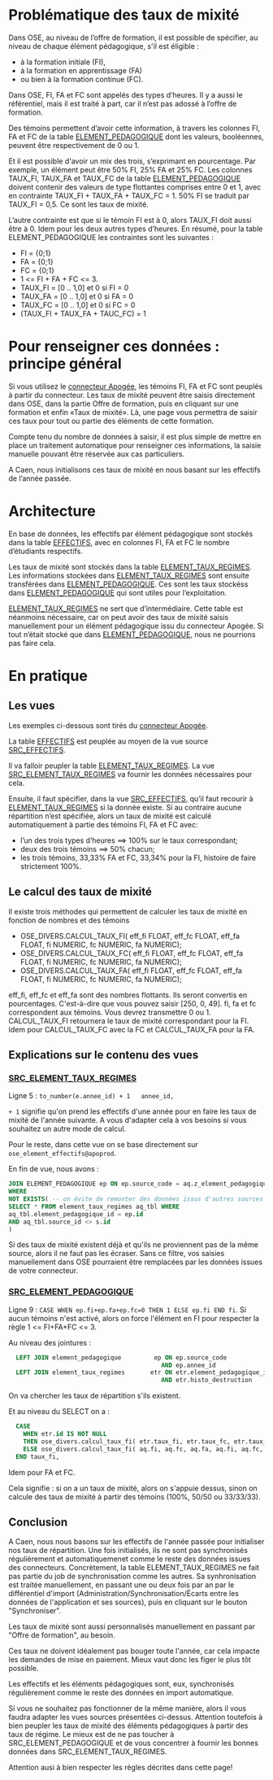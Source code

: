 # Problématique des taux de mixité
Dans OSE, au niveau de l’offre de formation, il est possible de spécifier, au niveau de chaque élément pédagogique, 
s'il est éligible :
- à la formation initiale (FI),
- à la formation en apprentissage (FA)
- ou bien à la formation continue (FC).

Dans OSE, FI, FA et FC sont appelés des types d’heures. Il y a aussi le référentiel, mais il est traité à part, 
car il n’est pas adossé à l’offre de formation.

Des témoins permettent d’avoir cette information, à travers les colonnes FI, FA et FC de la table 
[ELEMENT_PEDAGOGIQUE](Création-tables/ELEMENT_PEDAGOGIQUE.md) dont les valeurs, booléennes, peuvent être respectivement de 0 ou 1.

Et il est possible d'avoir un mix des trois, s’exprimant en pourcentage.
Par exemple, un élément peut être 50% FI, 25% FA et 25% FC. 
Les colonnes TAUX_FI, TAUX_FA et TAUX_FC de la table [ELEMENT_PEDAGOGIQUE](Création-tables/ELEMENT_PEDAGOGIQUE.md)
doivent contenir des valeurs de type flottantes comprises entre 0 et 1, 
avec en contrainte  TAUX_FI +  TAUX_FA +  TAUX_FC = 1. 50% FI se traduit par TAUX_FI = 0,5. Ce sont les taux de mixité.

L’autre contrainte est que si le témoin FI est à 0, alors TAUX_FI doit aussi être à 0. 
Idem pour les deux autres types d’heures.
En résumé, pour la table ELEMENT_PEDAGOGIQUE les contraintes sont les suivantes :
- FI = {0;1}
- FA = {0;1}
- FC = {0;1}
- 1 <= FI + FA + FC <= 3.
- TAUX_FI = \[0 .. 1,0\] et 0 si FI = 0
- TAUX_FA = \[0 .. 1,0\] et 0 si FA = 0
- TAUX_FC = \[0 .. 1,0\] et 0 si FC = 0
- (TAUX_FI + TAUX_FA + TAUC_FC) = 1

# Pour renseigner ces données : principe général

Si vous utilisez le [connecteur Apogée](Apogée/Connecteur.md), les témoins FI, FA et FC sont peuplés à partir du connecteur.
Les taux de mixité peuvent être saisis directement dans OSE, dans la partie Offre de formation, 
puis en cliquant sur une formation et enfin «Taux de mixité». 
Là, une page vous permettra de saisir ces taux pour tout ou partie des éléments de cette formation.

Compte tenu du nombre de données à saisir, il est plus simple de mettre en place un traitement automatique pour renseigner ces informations, 
la saisie manuelle pouvant être réservée aux cas particuliers.

A Caen, nous initialisons ces taux de mixité en nous basant sur les effectifs de l’année passée.

# Architecture

En base de données, les effectifs par élément pédagogique sont stockés dans la table [EFFECTIFS](Création-tables/EFFECTIFS.md), 
avec en colonnes FI, FA et FC le nombre d’étudiants respectifs.

Les taux de mixité sont stockés dans la table [ELEMENT_TAUX_REGIMES](Création-tables/ELEMENT_TAUX_REGIMES.md).
Les informations stockées dans [ELEMENT_TAUX_REGIMES](Création-tables/ELEMENT_TAUX_REGIMES.md) sont ensuite transférées 
dans [ELEMENT_PEDAGOGIQUE](Création-tables/ELEMENT_PEDAGOGIQUE.md).
Ces sont les taux stockéss dans [ELEMENT_PEDAGOGIQUE](Création-tables/ELEMENT_PEDAGOGIQUE.md) qui sont utiles pour l’exploitation.

[ELEMENT_TAUX_REGIMES](Création-tables/ELEMENT_TAUX_REGIMES.md) ne sert que d’intermédiaire. 
Cette table est néanmoins nécessaire, car on peut avoir des taux de mixité saisis manuellement pour un élément pédagogique issu du connecteur Apogée. 
Si tout n’était stocké que dans [ELEMENT_PEDAGOGIQUE](Création-tables/ELEMENT_PEDAGOGIQUE.md), nous ne pourrions pas faire cela.

# En pratique

## Les vues

Les exemples ci-dessous sont tirés du [connecteur Apogée](Apogée/Connecteur.md).

La table [EFFECTIFS](Création-tables/EFFECTIFS.md) est peuplée au moyen de la vue source 
[SRC_EFFECTIFS](Apogée/SRC_EFFECTIFS.sql).

Il va falloir peupler la table [ELEMENT_TAUX_REGIMES](Création-tables/ELEMENT_TAUX_REGIMES.md). 
La vue [SRC_ELEMENT_TAUX_REGIMES](Apogée/SRC_ELEMENT_TAUX_REGIMES.sql) va fournir les données nécessaires pour cela.

Ensuite, il faut spécifier, dans la vue [SRC_EFFECTIFS](Apogée/SRC_ELEMENT_PEDAGOGIQUE.sql), qu’il faut recourir à
[ELEMENT_TAUX_REGIMES](Création-tables/ELEMENT_TAUX_REGIMES.md) si la donnée existe. 
Si au contraire aucune répartition n’est spécifiée, alors un taux de mixité est calculé automatiquement à partie des témoins FI, FA et FC avec:
- l’un des trois types d’heures ==> 100% sur le taux correspondant;
- deux des trois témoins ==> 50% chacun;
- les trois témoins, 33,33% FA et FC, 33,34% pour la FI, histoire de faire strictement 100%.

## Le calcul des taux de mixité

Il existe trois méthodes qui permettent de calculer les taux de mixité en fonction de nombres et des témoins
- OSE_DIVERS.CALCUL_TAUX_FI( eff_fi FLOAT, eff_fc FLOAT, eff_fa FLOAT, fi NUMERIC, fc NUMERIC, fa NUMERIC);
- OSE_DIVERS.CALCUL_TAUX_FC( eff_fi FLOAT, eff_fc FLOAT, eff_fa FLOAT, fi NUMERIC, fc NUMERIC, fa NUMERIC);
- OSE_DIVERS.CALCUL_TAUX_FA( eff_fi FLOAT, eff_fc FLOAT, eff_fa FLOAT, fi NUMERIC, fc NUMERIC, fa NUMERIC);

eff_fi, eff_fc et eff_fa sont des nombres flottants. Ils seront convertis en pourcentages. C'est-à-dire que vous pouvez saisir \[250, 0, 49\].
fi, fa et fc correspondent aux témoins. Vous devrez transmettre 0 ou 1. CALCUL_TAUX_FI retournera le taux de mixité correspondant pour la FI.
Idem pour CALCUL_TAUX_FC avec la FC et CALCUL_TAUX_FA pour la FA.

## Explications sur le contenu des vues

### [SRC_ELEMENT_TAUX_REGIMES](Apogée/SRC_ELEMENT_TAUX_REGIMES.sql)

Ligne 5 :
`to_number(e.annee_id) + 1   annee_id,`

`+ 1` signifie qu'on prend les effectifs d'une année pour en faire les taux de mixité de l'année suivante.
A vous d'adapter cela à vos besoins si vous souhaitez un autre mode de calcul.

Pour le reste, dans cette vue on se base directement sur `ose_element_effectifs@apoprod`.

En fin de vue, nous avons :
```sql
JOIN ELEMENT_PEDAGOGIQUE ep ON ep.source_code = aq.z_element_pedagogique_id AND ep.annee_id = aq.annee_id
WHERE
NOT EXISTS( -- on évite de remonter des données issus d'autres sources pour le pas risquer de les écraser!!
SELECT * FROM element_taux_regimes aq_tbl WHERE
aq_tbl.element_pedagogique_id = ep.id
AND aq_tbl.source_id <> s.id
)
```

Si des taux de mixité existent déjà et qu'ils ne proviennent pas de la même source, alors il ne faut pas les écraser.
Sans ce filtre, vos saisies manuellement dans OSE pourraient être remplacées par les données issues de votre connecteur.

### [SRC_ELEMENT_PEDAGOGIQUE](Apogée/SRC_ELEMENT_PEDAGOGIQUE.sql)

Ligne 9 : `CASE WHEN ep.fi+ep.fa+ep.fc=0 THEN 1 ELSE ep.fi END fi`.
Si aucun témoins n'est activé, alors on force l'élément en FI pour respecter la règle 1 <= FI+FA+FC <= 3.

Au niveau des jointures :
```sql
  LEFT JOIN element_pedagogique         ep ON ep.source_code             = aq.source_code
                                          AND ep.annee_id                = aq.annee_id
  LEFT JOIN element_taux_regimes       etr ON etr.element_pedagogique_id = ep.id
                                          AND etr.histo_destruction      IS NULL
```

On va chercher les taux de répartition s'ils existent.

Et au niveau du SELECT on a :

```sql
  CASE
    WHEN etr.id IS NOT NULL
    THEN ose_divers.calcul_taux_fi( etr.taux_fi, etr.taux_fc, etr.taux_fa, aq.fi, aq.fc, aq.fa )
    ELSE ose_divers.calcul_taux_fi( aq.fi, aq.fc, aq.fa, aq.fi, aq.fc, aq.fa )
  END taux_fi,
```
Idem pour FA et FC.

Cela signifie : si on a un taux de mixité, alors on s'appuie dessus, sinon on calcule des taux de mixité à partir des témoins (100%, 50/50 ou 33/33/33).

## Conclusion

A Caen, nous nous basons sur les effectifs de l'année passée pour initialiser nos taux de répartition.
Une fois initialisés, ils ne sont pas synchronisés régulièrement et automatiquemenet comme le reste des données issues des connecteurs.
Concrètement, la table ELEMENT_TAUX_REGIMES ne fait pas partie du job de synchronisation comme les autres. Sa synhronisation est traitée manuellement,
en passant une ou deux fois par an par le différentiel d'import 
(Administration/Synchronisation/Écarts entre les données de l'application et ses sources), puis en cliquant sur le bouton "Synchroniser".

Les taux de mixité sont aussi personnalisés manuellement en passant par "Offre de formation", au besoin.

Ces taux ne doivent idéalement pas bouger toute l'année, car cela impacte les demandes de mise en paiement. Mieux vaut donc les figer le plus tôt possible.

Les effectifs et les éléments pédagogiques sont, eux, synchronisés régulièrement comme le reste des données en import automatique.

Si vous ne souhaitez pas fonctionner de la même manière, alors il vous faudra adapter les vues sources présentées ci-dessus.
Attention toutefois à bien peupler les taux de mixité des éléments pédagogiques à partir des taux de régime.
Le mieux est de ne pas toucher à SRC_ELEMENT_PEDAGOGIQUE et de vous concentrer à fournir les bonnes données dans SRC_ELEMENT_TAUX_REGIMES.

Attention ausi à bien respecter les règles décrites dans cette page!